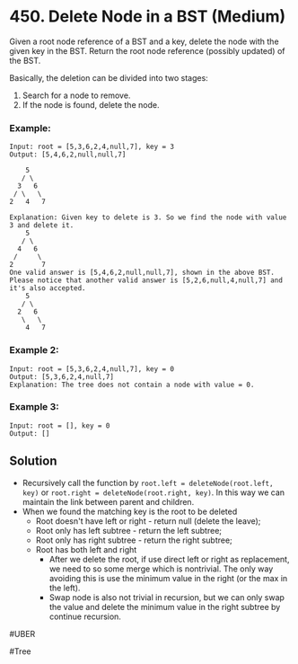 # 450. Delete Node in a BST (Medium)

Given a root node reference of a BST and a key, delete the node with the given key in the BST. Return the root node reference (possibly updated) of the BST.

Basically, the deletion can be divided into two stages:

1. Search for a node to remove.
2. If the node is found, delete the node.

### Example:

```
Input: root = [5,3,6,2,4,null,7], key = 3
Output: [5,4,6,2,null,null,7]

    5
   / \
  3   6
 / \   \
2   4   7

Explanation: Given key to delete is 3. So we find the node with value 3 and delete it.
    5
   / \
  4   6
 /     \
2       7
One valid answer is [5,4,6,2,null,null,7], shown in the above BST.
Please notice that another valid answer is [5,2,6,null,4,null,7] and it's also accepted.
    5
   / \
  2   6
   \   \
    4   7
```

### Example 2:

```
Input: root = [5,3,6,2,4,null,7], key = 0
Output: [5,3,6,2,4,null,7]
Explanation: The tree does not contain a node with value = 0.
```

### Example 3:

```
Input: root = [], key = 0
Output: []
```

## Solution

- Recursively call the function by `root.left = deleteNode(root.left, key)` or `root.right = deleteNode(root.right, key)`. In this way we can maintain the link between parent and children.
- When we found the matching key is the root to be deleted
  - Root doesn't have left or right - return null (delete the leave);
  - Root only has left subtree - return the left subtree;
  - Root only has right subtree - return the right subtree;
  - Root has both left and right
    - After we delete the root, if use direct left or right as replacement, we need to so some merge which is nontrivial. The only way avoiding this is use the minimum value in the right (or the max in the left).
    - Swap node is also not trivial in recursion, but we can only swap the value and delete the minimum value in the right subtree by continue recursion.

#UBER

#Tree

